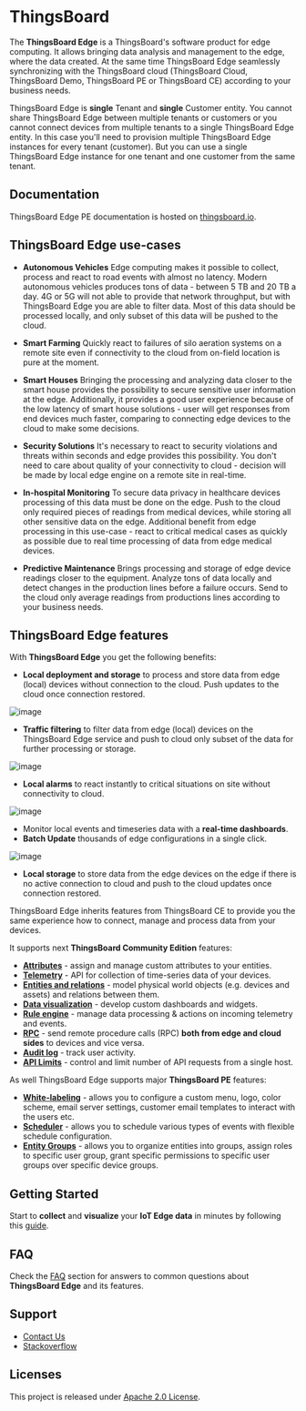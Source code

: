 # ThingsBoard

The **ThingsBoard Edge** is a ThingsBoard's software product for edge computing.
It allows bringing data analysis and management to the edge, where the data created. At the same time ThingsBoard Edge seamlessly synchronizing with the ThingsBoard cloud (ThingsBoard Cloud, ThingsBoard Demo, ThingsBoard PE or ThingsBoard CE) according to your business needs.

ThingsBoard Edge is **single** Tenant and **single** Customer entity.
You cannot share ThingsBoard Edge between multiple tenants or customers or you cannot connect devices from multiple tenants to a single ThingsBoard Edge entity.
In this case you'll need to provision multiple ThingsBoard Edge instances for every tenant (customer).
But you can use a single ThingsBoard Edge instance for one tenant and one customer from the same tenant.


## Documentation

ThingsBoard Edge PE documentation is hosted on [thingsboard.io](https://thingsboard.io/docs/pe/edge/).

## ThingsBoard Edge use-cases

- **Autonomous Vehicles**
Edge computing makes it possible to collect, process and react to road events with almost no latency. Modern autonomous vehicles produces tons of data - between 5 TB and 20 TB a day. 4G or 5G will not able to provide that network throughput, but with ThingsBoard Edge you are able to filter data. Most of this data should be processed locally, and only subset of this data will be pushed to the cloud.

- **Smart Farming**
Quickly react to failures of silo aeration systems on a remote site even if connectivity to the cloud from on-field location is pure at the moment.

- **Smart Houses**
Bringing the processing and analyzing data closer to the smart house provides the possibility to secure sensitive user information at the edge. Additionally, it provides a good user experience because of the low latency of smart house solutions - user will get responses from end devices much faster, comparing to connecting edge devices to the cloud to make some decisions. 

- **Security Solutions**
It's necessary to react to security violations and threats within seconds and edge provides this possibility. You don't need to care about quality of your connectivity to cloud - decision will be made by local edge engine on a remote site in real-time. 

- **In-hospital Monitoring**
To secure data privacy in healthcare devices processing of this data must be done on the edge. Push to the cloud only required pieces of readings from medical devices, while storing all other sensitive data on the edge.
Additional benefit from edge processing in this use-case - react to critical medical cases as quickly as possible due to real time processing of data from edge medical devices.

- **Predictive Maintenance**
Brings processing and storage of edge device readings closer to the equipment. Analyze tons of data locally and detect changes in the production lines before a failure occurs. Send to the cloud only average readings from productions lines according to your business needs.

## ThingsBoard Edge features

With **ThingsBoard Edge** you get the following benefits:

 - **Local deployment and storage** to process and store data from edge (local) devices without connection to the cloud. Push updates to the cloud once connection restored.
 
 ![image](https://thingsboard.io/images/edge/overview/offline_network_.svg)

 - **Traffic filtering** to filter data from edge (local) devices on the ThingsBoard Edge service and push to cloud only subset of the data for further processing or storage.
 
  ![image](https://thingsboard.io/images/edge/overview/data_filtering.svg)
 
 - **Local alarms** to react instantly to critical situations on site without connectivity to cloud.
 
  ![image](https://thingsboard.io/images/edge/overview/alarm.svg)

 - Monitor local events and timeseries data with a **real-time dashboards**.
 - **Batch Update** thousands of edge configurations in a single click.
 
 ![image](https://thingsboard.io/images/edge/overview/update_dashboard.svg)
 
 - **Local storage** to store data from the edge devices on the edge if there is no active connection to cloud and push to the cloud updates once connection restored.

ThingsBoard Edge inherits features from ThingsBoard CE to provide you the same experience how to connect, manage and process data from your devices.  

It supports next **ThingsBoard Community Edition** features:
 * [**Attributes**](https://thingsboard.io/docs/pe/user-guide/attributes/) - assign and manage custom attributes to your entities.
 * [**Telemetry**](https://thingsboard.io/docs/pe/user-guide/telemetry/) - API for collection of time-series data of your devices.
 * [**Entities and relations**](https://thingsboard.io/docs/pe/user-guide/entities-and-relations/) - model physical world objects (e.g. devices and assets) and relations between them.
 * [**Data visualization**](https://thingsboard.io/docs/pe/guides#AnchorIDDataVisualization) - develop custom dashboards and widgets.
 * [**Rule engine**](https://thingsboard.io/docs/pe/user-guide/rule-engine-2-0/re-getting-started/) - manage data processing & actions on incoming telemetry and events.
 * [**RPC**](https://thingsboard.io/docs/pe/user-guide/rpc/) - send remote procedure calls (RPC) **both from edge and cloud sides** to devices and vice versa.
 * [**Audit log**](https://thingsboard.io/docs/pe/user-guide/audit-log/) - track user activity.
 * [**API Limits**](https://thingsboard.io/docs/pe/user-guide/api-limits/) - control and limit number of API requests from a single host.

As well ThingsBoard Edge supports major **ThingsBoard PE** features:
* [**White-labeling**](https://thingsboard.io/docs/user-guide/white-labeling/) - allows you to configure a custom menu, logo, color scheme, email server settings, customer email templates to interact with the users etc.
* [**Scheduler**](https://thingsboard.io/docs/user-guide/scheduler/) - allows you to schedule various types of events with flexible schedule configuration.
* [**Entity Groups**](https://thingsboard.io/docs/user-guide/groups/) - allows you to organize entities into groups, assign roles to specific user group, grant specific permissions to specific user groups over specific device groups.

## Getting Started

Start to **collect** and **visualize** your **IoT Edge data** in minutes by following this [guide](https://thingsboard.io/docs/pe/edge/getting-started/).

## FAQ

Check the [FAQ](https://thingsboard.io/docs/edge/faq/) section for answers to common questions about **ThingsBoard Edge** and its features.

## Support 
 - [Contact Us](https://thingsboard.io/docs/contact-us/)
 - [Stackoverflow](http://stackoverflow.com/questions/tagged/thingsboard)

## Licenses

This project is released under [Apache 2.0 License](./LICENSE).
